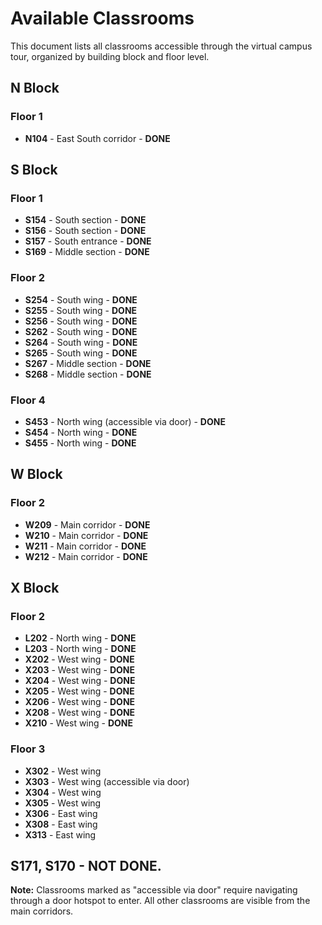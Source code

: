 # Available Classrooms

This document lists all classrooms accessible through the virtual campus tour, organized by building block and floor level.

## N Block

### Floor 1
- **N104** - East South corridor - **DONE**

## S Block

### Floor 1
- **S154** - South section - **DONE**
- **S156** - South section - **DONE**
- **S157** - South entrance - **DONE**
- **S169** - Middle section - **DONE**

### Floor 2
- **S254** - South wing - **DONE**
- **S255** - South wing - **DONE**
- **S256** - South wing - **DONE**
- **S262** - South wing - **DONE**
- **S264** - South wing - **DONE**
- **S265** - South wing - **DONE**
- **S267** - Middle section - **DONE**
- **S268** - Middle section - **DONE**

### Floor 4
- **S453** - North wing (accessible via door) - **DONE**
- **S454** - North wing - **DONE**
- **S455** - North wing - **DONE**

## W Block

### Floor 2
- **W209** - Main corridor - **DONE**
- **W210** - Main corridor - **DONE**
- **W211** - Main corridor - **DONE**
- **W212** - Main corridor - **DONE**

## X Block

### Floor 2
- **L202** - North wing - **DONE**
- **L203** - North wing - **DONE**
- **X202** - West wing - **DONE**
- **X203** - West wing - **DONE**
- **X204** - West wing - **DONE**
- **X205** - West wing - **DONE**
- **X206** - West wing - **DONE**
- **X208** - West wing - **DONE**
- **X210** - West wing - **DONE**

### Floor 3
- **X302** - West wing
- **X303** - West wing (accessible via door)
- **X304** - West wing
- **X305** - West wing
- **X306** - East wing
- **X308** - East wing
- **X313** - East wing




S171, S170 - **NOT DONE**.
---

**Note:** Classrooms marked as "accessible via door" require navigating through a door hotspot to enter. All other classrooms are visible from the main corridors.

